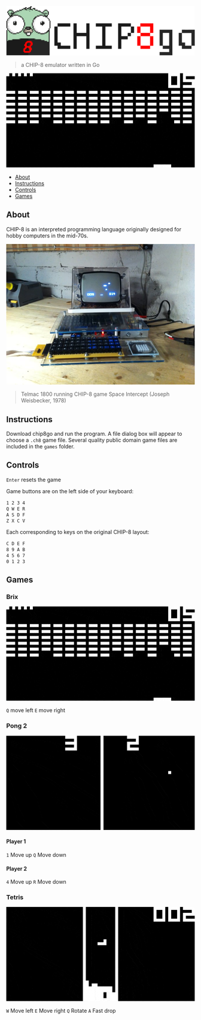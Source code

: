 ![chip8go](images/chip8go.png)

> a CHIP-8 emulator written in Go

![Brix](images/brix.gif)

- [About](#about)
- [Instructions](#instructions)
- [Controls](#controls)
- [Games](#games)

## About

CHIP-8 is an interpreted programming language originally designed for hobby computers in the mid-70s.

![Telmac 1800 running CHIP-8 game Space Intercept (Joseph Weisbecker, 1978)](images/chip8.jpg)

> Telmac 1800 running CHIP-8 game Space Intercept (Joseph Weisbecker, 1978)

## Instructions

Download chip8go and run the program. A file dialog box will appear to choose a `.ch8` game file. Several quality public domain game files are included in the `games` folder.

## Controls

`Enter` resets the game

Game buttons are on the left side of your keyboard:

```ascii
1 2 3 4
Q W E R
A S D F
Z X C V
```

Each corresponding to keys on the original CHIP-8 layout:

```ascii
C D E F
8 9 A B
4 5 6 7
0 1 2 3
```

## Games

### Brix

![Brix](images/brix.gif)

`Q` move left
`E` move right

### Pong 2

![Pong 2](images/pong2.gif)

#### Player 1

`1` Move up
`Q` Move down

#### Player 2

`4` Move up
`R` Move down

### Tetris

![Tetris](images/tetris.gif)

`W` Move left
`E` Move right
`Q` Rotate
`A` Fast drop
